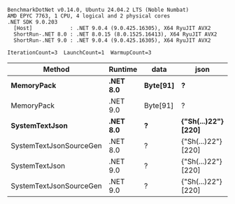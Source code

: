 ```

BenchmarkDotNet v0.14.0, Ubuntu 24.04.2 LTS (Noble Numbat)
AMD EPYC 7763, 1 CPU, 4 logical and 2 physical cores
.NET SDK 9.0.203
  [Host]            : .NET 9.0.4 (9.0.425.16305), X64 RyuJIT AVX2
  ShortRun-.NET 8.0 : .NET 8.0.15 (8.0.1525.16413), X64 RyuJIT AVX2
  ShortRun-.NET 9.0 : .NET 9.0.4 (9.0.425.16305), X64 RyuJIT AVX2

IterationCount=3  LaunchCount=1  WarmupCount=3  

```
| Method                  | Runtime  | data     | json                | Mean        | Error     | StdDev   | Min         | Max         | Gen0   | Allocated |
|------------------------ |--------- |--------- |-------------------- |------------:|----------:|---------:|------------:|------------:|-------:|----------:|
| **MemoryPack**              | **.NET 8.0** | **Byte[91]** | **?**                   |    **71.86 ns** | **13.768 ns** | **0.755 ns** |    **71.27 ns** |    **72.71 ns** | **0.0100** |     **168 B** |
| MemoryPack              | .NET 9.0 | Byte[91] | ?                   |    64.80 ns |  7.429 ns | 0.407 ns |    64.40 ns |    65.22 ns | 0.0100 |     168 B |
| **SystemTextJson**          | **.NET 8.0** | **?**        | **{&quot;Sh(...)22&quot;} [220]** | **1,219.76 ns** |  **4.090 ns** | **0.224 ns** | **1,219.54 ns** | **1,219.98 ns** | **0.0095** |     **168 B** |
| SystemTextJsonSourceGen | .NET 8.0 | ?        | {&quot;Sh(...)22&quot;} [220] | 1,137.90 ns | 20.152 ns | 1.105 ns | 1,136.83 ns | 1,139.03 ns | 0.0095 |     168 B |
| SystemTextJson          | .NET 9.0 | ?        | {&quot;Sh(...)22&quot;} [220] | 1,145.54 ns | 48.023 ns | 2.632 ns | 1,143.73 ns | 1,148.56 ns | 0.0095 |     168 B |
| SystemTextJsonSourceGen | .NET 9.0 | ?        | {&quot;Sh(...)22&quot;} [220] | 1,141.78 ns | 74.104 ns | 4.062 ns | 1,137.80 ns | 1,145.92 ns | 0.0095 |     168 B |
